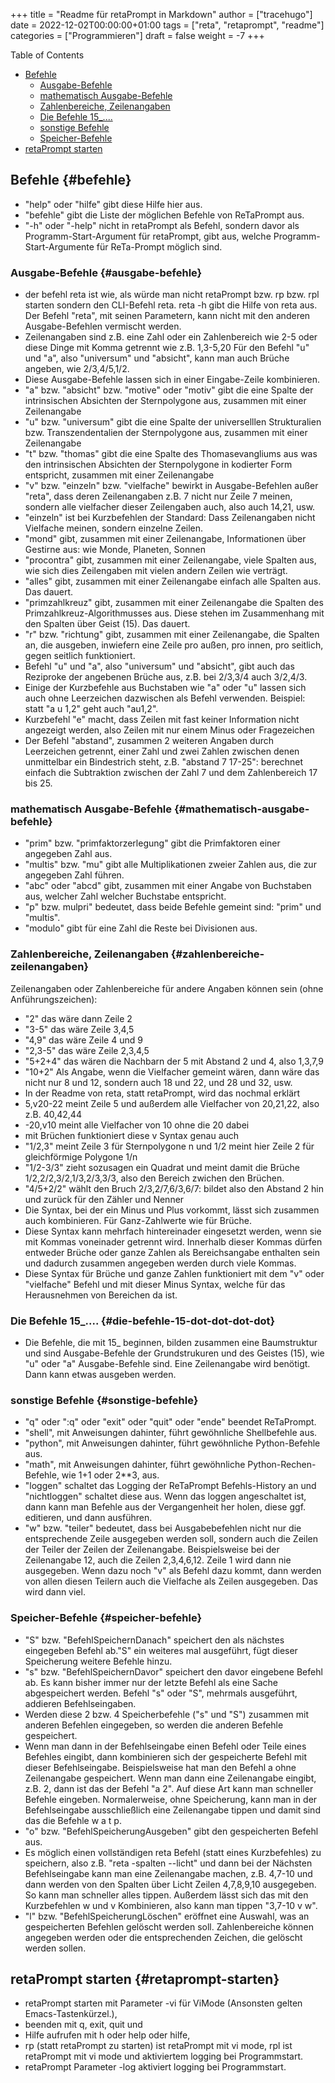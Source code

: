 +++
title = "Readme für retaPrompt in Markdown"
author = ["tracehugo"]
date = 2022-12-02T00:00:00+01:00
tags = ["reta", "retaprompt", "readme"]
categories = ["Programmieren"]
draft = false
weight = -7
+++

<div class="ox-hugo-toc toc">

<div class="heading">Table of Contents</div>

- [Befehle](#befehle)
    - [Ausgabe-Befehle](#ausgabe-befehle)
    - [mathematisch Ausgabe-Befehle](#mathematisch-ausgabe-befehle)
    - [Zahlenbereiche, Zeilenangaben](#zahlenbereiche-zeilenangaben)
    - [Die Befehle 15\_....](#die-befehle-15-dot-dot-dot-dot)
    - [sonstige Befehle](#sonstige-befehle)
    - [Speicher-Befehle](#speicher-befehle)
- [retaPrompt starten](#retaprompt-starten)

</div>
<!--endtoc-->


## Befehle {#befehle}

-   "help" oder "hilfe" gibt diese Hilfe hier aus.
-   "befehle" gibt die Liste der möglichen Befehle von ReTaPrompt aus.
-   "-h" oder "-help" nicht in retaPrompt als Befehl, sondern davor als Programm-Start-Argument für retaPrompt, gibt aus, welche Programm-Start-Argumente für ReTa-Prompt möglich sind.

### Ausgabe-Befehle {#ausgabe-befehle}

-   der befehl reta ist wie, als würde man nicht retaPrompt bzw. rp bzw. rpl starten sondern den CLI-Befehl reta.
    reta -h gibt die Hilfe von reta aus. Der Befehl "reta", mit seinen Parametern, kann nicht mit den anderen Ausgabe-Befehlen vermischt werden.
-   Zeilenangaben sind z.B. eine Zahl oder ein Zahlenbereich wie 2-5 oder diese Dinge mit Komma getrennt wie z.B. 1,3-5,20
    Für den Befehl "u" und  "a", also "universum" und "absicht", kann man auch Brüche angeben, wie 2/3,4/5,1/2.
-   Diese Ausgabe-Befehle lassen sich in einer Eingabe-Zeile kombinieren.
-   "a" bzw. "absicht" bzw. "motive" oder "motiv" gibt die eine Spalte der intrinsischen Absichten der Sternpolygone aus, zusammen mit einer Zeilenangabe
-   "u" bzw. "universum" gibt die eine Spalte der universelllen Strukturalien bzw. Transzendentalien der Sternpolygone aus, zusammen mit einer Zeilenangabe
-   "t" bzw. "thomas" gibt die eine Spalte des Thomasevangliums aus was den intrinsischen Absichten der Sternpolygone in kodierter Form entspricht, zusammen mit einer Zeilenangabe
-   "v" bzw. "einzeln" bzw. "vielfache" bewirkt in Ausgabe-Befehlen außer "reta", dass deren Zeilenangaben z.B. 7 nicht nur Zeile 7 meinen, sondern alle vielfacher dieser Zeilengaben auch, also auch 14,21, usw.
-   "einzeln" ist bei Kurzbefehlen der Standard: Dass Zeilenangaben nicht Vielfache meinen, sondern einzelne Zeilen.
-   "mond" gibt, zusammen mit einer Zeilenangabe, Informationen über Gestirne aus: wie Monde, Planeten, Sonnen
-   "procontra" gibt, zusammen mit einer Zeilenangabe, viele Spalten aus, wie sich dies Zeilengaben mit vielen andern Zeilen wie verträgt.
-   "alles" gibt, zusammen mit einer Zeilenangabe einfach alle Spalten aus. Das dauert.
-   "primzahlkreuz" gibt, zusammen mit einer Zeilenangabe die Spalten des Primzahlkreuz-Algorithmusses aus. Diese stehen im Zusammenhang mit den Spalten über Geist (15). Das dauert.
-   "r" bzw. "richtung" gibt, zusammen mit einer Zeilenangabe, die Spalten an, die ausgeben, inwiefern eine Zeile pro außen, pro innen, pro seitlich, gegen seitlich funktioniert.
-   Befehl "u" und "a", also "universum" und "absicht", gibt auch das Reziproke der angebenen Brüche aus, z.B. bei 2/3,3/4 auch 3/2,4/3.
-   Einige der Kurzbefehle aus Buchstaben wie "a" oder "u" lassen sich auch ohne Leerzeichen dazwischen als Befehl verwenden. Beispiel: statt "a u 1,2" geht auch "au1,2".
-   Kurzbefehl "e" macht, dass Zeilen mit fast keiner Information nicht angezeigt werden, also Zeilen mit nur einem Minus oder Fragezeichen
-   Der Befehl "abstand", zusammen 2 weiteren Angaben durch Leerzeichen getrennt, einer Zahl und zwei Zahlen zwischen denen unmittelbar ein Bindestrich steht, z.B. "abstand 7 17-25": berechnet einfach die Subtraktion zwischen der Zahl 7 und dem Zahlenbereich 17 bis 25.

### mathematisch Ausgabe-Befehle {#mathematisch-ausgabe-befehle}

-   "prim" bzw. "primfaktorzerlegung" gibt die Primfaktoren einer angegeben Zahl aus.
-   "multis" bzw. "mu" gibt alle Multiplikationen zweier Zahlen aus, die zur angegeben Zahl führen.
-   "abc" oder "abcd" gibt, zusammen mit einer Angabe von Buchstaben aus, welcher Zahl welcher Buchstabe entspricht.
-   "p" bzw. mulpri" bedeutet, dass beide Befehle gemeint sind: "prim" und "multis".
-   "modulo" gibt für eine Zahl die Reste bei Divisionen aus.


### Zahlenbereiche, Zeilenangaben {#zahlenbereiche-zeilenangaben}

Zeilenangaben oder Zahlenbereiche für andere Angaben können sein (ohne Anführungszeichen):

-   "2" das wäre dann Zeile 2
-   "3-5" das wäre Zeile 3,4,5
-   "4,9" das wäre Zeile 4 und 9
-   "2,3-5" das wäre Zeile 2,3,4,5
-   "5+2+4" das wären die Nachbarn der 5 mit Abstand 2 und 4, also 1,3,7,9
-   "10+2" Als Angabe, wenn die Vielfacher gemeint wären, dann wäre das nicht nur 8 und 12, sondern auch 18 und 22, und 28 und 32, usw.
-   In der Readme von reta, statt retaPrompt, wird das nochmal erklärt
-  5,v20-22 meint Zeile 5 und außerdem alle Vielfacher von 20,21,22, also z.B. 40,42,44
-  -20,v10 meint alle Vielfacher von 10 ohne die 20 dabei
-  mit Brüchen funktioniert diese v Syntax genau auch
-  "1/2,3" meint Zeile 3 für Sternpolygone n und 1/2 meint hier Zeile 2 für gleichförmige Polygone 1/n
-  "1/2-3/3" zieht sozusagen ein Quadrat und meint damit die Brüche 1/2,2/2,3/2,1/3,2/3,3/3, also den Bereich zwichen den Brüchen.
-  "4/5+2/2" wählt den Bruch 2/3,2/7,6/3,6/7: bildet also den Abstand 2 hin und zurück für den Zähler und Nenner
-  Die Syntax, bei der ein Minus und Plus vorkommt, lässt sich zusammen auch kombinieren. Für Ganz-Zahlwerte wie für Brüche.
-  Diese Syntax kann mehrfach hintereinader eingesetzt werden, wenn sie mit Kommas voneinader getrennt wird. Innerhalb dieser Kommas dürfen entweder Brüche oder ganze Zahlen als Bereichsangabe enthalten sein und dadurch zusammen angegeben werden durch viele Kommas.
-  Diese Syntax für Brüche und ganze Zahlen funktioniert mit dem "v" oder "vielfache" Befehl und mit dieser Minus Syntax, welche für das Herausnehmen von Bereichen da ist.

### Die Befehle 15\_.... {#die-befehle-15-dot-dot-dot-dot}

-   Die Befehle, die mit 15\_ beginnen, bilden zusammen eine Baumstruktur und sind Ausgabe-Befehle der Grundstrukuren und des Geistes (15), wie "u" oder "a" Ausgabe-Befehle sind. Eine Zeilenangabe wird benötigt. Dann kann etwas ausgeben werden.


### sonstige Befehle {#sonstige-befehle}

-   "q" oder ":q" oder "exit" oder "quit" oder "ende" beendet ReTaPrompt.
-   "shell", mit Anweisungen dahinter, führt gewöhnliche Shellbefehle aus.
-   "python", mit Anweisungen dahinter, führt gewöhnliche Python-Befehle aus.
-   "math", mit Anweisungen dahinter, führt gewöhnliche Python-Rechen-Befehle, wie 1+1 oder 2\*\*3, aus.
-   "loggen" schaltet das Logging der ReTaPrompt Befehls-History an und "nichtloggen" schaltet diese aus. Wenn das loggen angeschaltet ist, dann kann man Befehle aus der Vergangenheit her holen, diese ggf. editieren, und dann ausführen.
-   "w" bzw. "teiler" bedeutet, dass bei Ausgabebefehlen nicht nur die entsprechende Zeile ausgegeben werden soll, sondern auch die Zeilen der Teiler der Zeilen der Zeilenangabe. Beispielsweise bei der Zeilenangabe 12, auch die Zeilen 2,3,4,6,12. Zeile 1 wird dann nie ausgegeben.
    Wenn dazu noch "v" als Befehl dazu kommt, dann werden von allen diesen Teilern auch die Vielfache als Zeilen ausgegeben. Das wird dann viel.


### Speicher-Befehle {#speicher-befehle}

-   "S" bzw. "BefehlSpeichernDanach" speichert den als nächstes eingegeben Befehl ab."S" ein weiteres mal ausgeführt, fügt dieser Speicherung weitere Befehle hinzu.
-   "s" bzw. "BefehlSpeichernDavor" speichert den davor eingebene Befehl ab. Es kann bisher immer nur der letzte Befehl als eine Sache abgespeichert werden.
    Befehl "s" oder "S", mehrmals ausgeführt, addieren Befehlseingaben.
-   Werden diese 2 bzw. 4 Speicherbefehle ("s" und "S") zusammen mit anderen Befehlen eingegeben, so werden die anderen Befehle gespeichert.
-   Wenn man dann in der Befehlseingabe einen Befehl oder Teile eines Befehles eingibt, dann kombinieren sich der gespeicherte Befehl mit dieser Befehlseingabe.
    Beispielsweise hat man den Befehl a ohne Zeilenangabe gespeichert. Wenn man dann eine Zeilenangabe eingibt, z.B. 2, dann ist das der Befehl "a 2". Auf diese Art kann man schneller Befehle eingeben.
    Normalerweise, ohne Speicherung, kann man in der Befehlseingabe ausschließlich eine Zeilenangabe tippen und damit sind das die Befehle w a t p.
-   "o" bzw. "BefehlSpeicherungAusgeben" gibt den gespeicherten Befehl aus.
-   Es möglich einen vollständigen reta Befehl (statt eines Kurzbefehles) zu speichern, also z.B. "reta -spalten --licht" und dann bei der Nächsten Befehlseingabe kann man eine Zeilenangabe machen, z.B. 4,7-10 und dann werden von den Spalten über Licht Zeilen 4,7,8,9,10 ausgegeben. So kann man schneller alles tippen. Außerdem lässt sich das mit den Kurzbefehlen w und v Kombinieren, also kann man tippen "3,7-10 v w".
-   "l" bzw. "BefehlSpeicherungLöschen" eröffnet eine Auswahl, was an gespeicherten Befehlen gelöscht werden soll.
    Zahlenbereiche können angegeben werden oder die entsprechenden Zeichen, die gelöscht werden sollen.


## retaPrompt starten {#retaprompt-starten}

-   retaPrompt starten mit Parameter -vi für ViMode (Ansonsten gelten Emacs-Tastenkürzel.),
-   beenden mit q, exit, quit und
-   Hilfe aufrufen mit h oder help oder hilfe,
-   rp (statt retaPrompt zu starten) ist retaPrompt mit vi mode, rpl ist retaPrompt mit vi mode und aktiviertem logging bei Programmstart.
-   retaPrompt Parameter -log aktiviert logging bei Programmstart.
